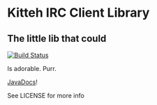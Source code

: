Kitteh IRC Client Library
=========================
The little lib that could
-------------------------

[![Build Status](https://travis-ci.org/KittehOrg/KittehIRCClientLib.svg?branch=master)](https://travis-ci.org/KittehOrg/KittehIRCClientLib)

Is adorable. Purr.

[JavaDocs](http://kittehorg.github.io/KittehIRCClientLib/)!

See LICENSE for more info